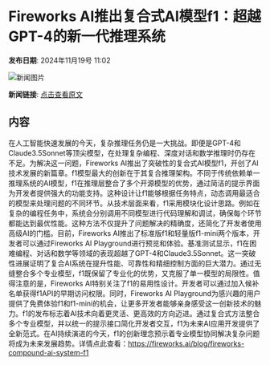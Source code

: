 # Fireworks AI推出复合式AI模型f1：超越GPT-4的新一代推理系统

**发布日期**: 2024年11月19号 11:02

![新闻图片](https://pic.chinaz.com/picmap/thumb/202302112107341554_1.jpg)

**新闻链接**: [点击查看原文](https://www.aibase.com/zh/news/13317)

## 内容

在人工智能快速发展的今天，复杂推理任务仍是一大挑战。即便是GPT-4和Claude3.5Sonnet等顶尖模型，在处理复杂编程、深度对话和数学推理时仍存在不足。为解决这一问题，Fireworks AI推出了突破性的复合式AI模型f1，开创了AI技术发展的新篇章。f1模型最大的创新在于其复合推理架构。不同于传统依赖单一推理系统的AI模型，f1在推理层整合了多个开源模型的优势，通过简洁的提示界面为开发者提供强大的功能支持。这种设计让f1能够根据任务特点，动态调用最适合的模型来处理问题的不同环节。从技术层面来看，f1采用模块化设计思路。例如在复杂的编程任务中，系统会分别调用不同模型进行代码理解和调试，确保每个环节都能达到最优性能。这种方法不仅提升了问题解决的精确度，还简化了开发者使用高级AI的门槛。目前，Fireworks AI推出了标准版f1和轻量版f1-mini两个版本，开发者可以通过Fireworks AI Playground进行预览和体验。基准测试显示，f1在困难编程、对话和数学等领域的表现超越了GPT-4和Claude3.5Sonnet。这一突破性进展证明了复合AI系统在提升性能、可靠性和精细控制方面的巨大潜力。通过无缝整合多个专业模型，f1既保留了专业化的优势，又克服了单一模型的局限性。值得注意的是，Fireworks AI特别关注了f1的易用性设计。开发者可以通过加入候补名单获得f1API的早期访问权限。同时，Fireworks AI Playground为感兴趣的用户提供了免费体验f1和f1-mini的机会，让更多开发者能够亲身感受这一创新技术的魅力。f1的发布标志着AI技术向着更灵活、更高效的方向迈进。通过复合式方法整合多个专业模型，并以统一的提示接口简化开发者交互，f1为未来AI应用开发提供了全新范式。在AI持续演进的今天，f1的创新理念预示着专业模型协同解决复杂问题将成为未来发展趋势。详情点此查看：https://fireworks.ai/blog/fireworks-compound-ai-system-f1
